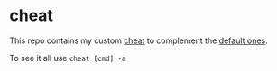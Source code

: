 # cheat
This repo contains my custom [cheat](https://github.com/cheat/cheat/)  to complement the [default ones](https://github.com/bauagonzo/capharnaum/blob/master/download_cheats.sh).


To see it all use `cheat [cmd] -a`


